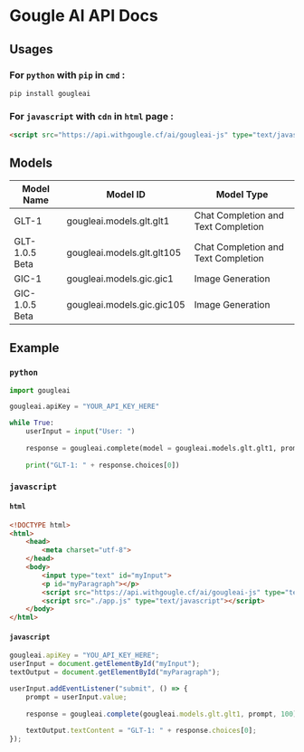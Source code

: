 # Gougle AI API Docs
## Usages
### For `python` with `pip` in `cmd` :
```shell
pip install gougleai
```

### For `javascript` with `cdn` in `html` page :
```html
<script src="https://api.withgougle.cf/ai/gougleai-js" type="text/javascript"></script>
```

## Models
| Model Name     | Model ID                   | Model Type                          |
| -------------- | -------------------------- | ----------------------------------- |
| GLT-1          | gougleai.models.glt.glt1   | Chat Completion and Text Completion |
| GLT-1.0.5 Beta | gougleai.models.glt.glt105 | Chat Completion and Text Completion |
| GIC-1          | gougleai.models.gic.gic1   | Image Generation                    |
| GIC-1.0.5 Beta | gougleai.models.gic.gic105 | Image Generation                    |

## Example
### `python`
```python
import gougleai

gougleai.apiKey = "YOUR_API_KEY_HERE"

while True:
	userInput = input("User: ")
	
	response = gougleai.complete(model = gougleai.models.glt.glt1, prompt = userInput, maxTokenNumber = 100)
	
	print("GLT-1: " + response.choices[0])
```

### `javascript`

#### `html`
```html
<!DOCTYPE html>
<html>
	<head>
		<meta charset="utf-8">
	</head>
	<body>
		<input type="text" id="myInput">
		<p id="myParagraph"></p>
		<script src="https://api.withgougle.cf/ai/gougleai-js" type="text/javascript"></script>
		<script src="./app.js" type="text/javascript"></script>
	</body>
</html>
```

#### `javascript`
```javascript
gougleai.apiKey = "YOU_API_KEY_HERE";
userInput = document.getElementById("myInput");
textOutput = document.getElementById("myParagraph");

userInput.addEventListener("submit", () => {
	prompt = userInput.value;
	
	response = gougleai.complete(gougleai.models.glt.glt1, prompt, 100);
	
	textOutput.textContent = "GLT-1: " + response.choices[0];
});
```
